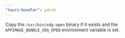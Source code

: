 ```yaml
---
"tauri-bundler": patch
---
```


Copy the `/usr/bin/xdg-open` binary if it exists and the `APPIMAGE_BUNDLE_XDG_OPEN` environment variable is set.
